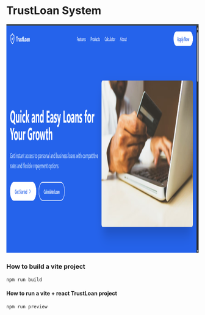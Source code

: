 # TrustLoan System

<img src="./public/assets/image.png" width="600" height="600" />

### How to build a vite project

```
npm run build
```

#### How to run a vite + react TrustLoan project

```
npm run preview
```
